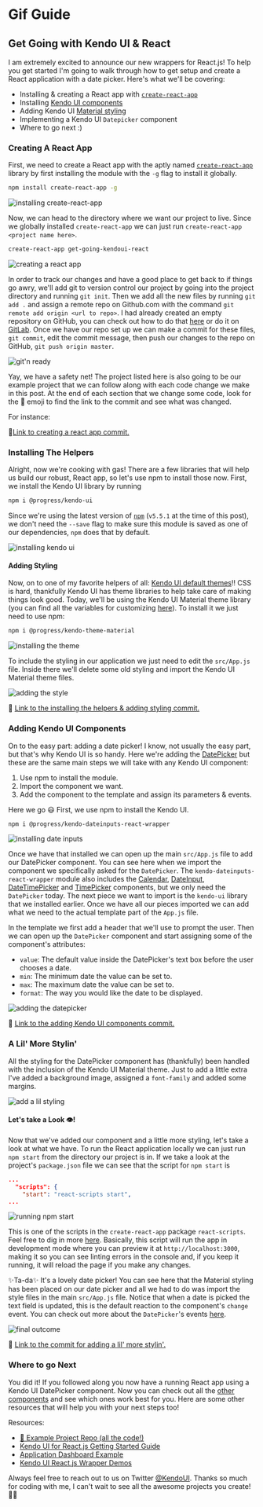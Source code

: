# Gif Guide
## Get Going with Kendo UI & React

I am extremely excited to announce our new wrappers for React.js! To help you get started I'm going to walk through how to get setup and create a React application with a date picker. Here's what we'll be covering:

- Installing & creating a React app with [`create-react-app`](https://github.com/facebookincubator/create-react-app)
- Installing [Kendo UI components](https://www.telerik.com/kendo-react-ui)
- Adding Kendo UI [Material styling](https://www.telerik.com/kendo-angular-ui/components/styling/theme-material/)
- Implementing a Kendo UI `Datepicker` component
- Where to go next :)

### Creating A React App

First, we need to create a React app with the aptly named [`create-react-app`](https://github.com/facebookincubator/create-react-app) library by first installing the module with the `-g` flag to install it globally.

```bash
npm install create-react-app -g
```
![installing create-react-app](images/create-react-app.gif)

Now, we can head to the directory where we want our project to live. Since we globally installed `create-react-app` we can just run `create-react-app <project name here>`.

```bash
create-react-app get-going-kendoui-react
```

![creating a react app](images/new-app.gif)

In order to track our changes and have a good place to get back to if things go awry, we'll add git to version control our project by going into the project directory and running `git init`. Then we add all the new files by running `git add .` and assign a remote repo on Github.com with the command `git remote add origin <url to repo>`. I had already created an empty repository on GitHub, you can check out how to do that [here](https://help.github.com/articles/create-a-repo/) or do it on [GitLab](https://docs.gitlab.com/ee/gitlab-basics/create-project.html). Once we have our repo set up we can make a commit for these files, `git commit`, edit the commit message, then push our changes to the repo on GitHub, `git push origin master`.

![git'n ready](images/git-init.gif)

Yay, we have a safety net! The project listed here is also going to be our example project that we can follow along with each code change we make in this post. At the end of each section that we change some code, look for the 🐙 emoji to find the link to the commit and see what was changed.

For instance:

🐙[Link to creating a react app commit.](https://github.com/tzmanics/gif-guide_get-going-kendoui-react/commit/fe66b99e9def08a7a8f0e5831767da55626b9e8e)

### Installing The Helpers

Alright, now we're cooking with gas! There are a few libraries that will help us build our robust, React app, so let's use npm to install those now. First, we install the Kendo UI library by running

```bash
npm i @progress/kendo-ui
```

Since we're using the latest version of [`npm`](https://www.npmjs.com/) (`v5.5.1` at the time of this post), we don't need the `--save` flag to make sure this module is saved as one of our dependencies, `npm` does that by default.

![installing kendo ui](images/npm-kendoui.gif)

#### Adding Styling

Now, on to one of my favorite helpers of all: [Kendo UI default themes](https://docs.telerik.com/kendo-ui/styles-and-layout/sass-themes)!! CSS is hard, thankfully Kendo UI has theme libraries to help take care of making things look good. Today, we'll be using the Kendo UI Material theme library (you can find all the variables for customizing [here](https://www.telerik.com/kendo-angular-ui/components/styling/theme-material/customization/)). To install it we just need to use npm:

```bash
npm i @progress/kendo-theme-material
```

![installing the theme](images/npm-theme.gif)

To include the styling in our application we just need to edit the `src/App.js` file. Inside there we'll delete some old styling and import the Kendo UI Material theme files.

![adding the style](images/add-styling.gif)

🐙 [Link to the installing the helpers & adding styling commit.](https://github.com/tzmanics/gif-guide_get-going-kendoui-react/commit/bbd8b6be082809a1491739389eaf94db89c838b8)


### Adding Kendo UI Components

On to the easy part: adding a date picker! I know, not usually the easy part, but that's why Kendo UI is so handy. Here we're adding the [DatePicker](https://demos.telerik.com/kendo-react-ui/wrappers/datepicker/index) but these are the same main steps we will take with any Kendo UI component:
1. Use npm to install the module.
2. Import the component we want.
3. Add the component to the template and assign its parameters & events.

Here we go 😃 First, we use npm to install the Kendo UI.

```bash
npm i @progress/kendo-dateinputs-react-wrapper
```

![installing date inputs](images/npm-dateinputs.gif)

Once we have that installed we can open up the main `src/App.js` file to add our DatePicker component. You can see here when we import the component we specifically asked for the `DatePicker`. The `kendo-dateinputs-react-wrapper` module also includes the [Calendar](https://docs.telerik.com/kendo-ui-wrappers-react/components/calendar), [DateInput](https://docs.telerik.com/kendo-ui-wrappers-react/components/dateinput), [DateTimePicker](https://docs.telerik.com/kendo-ui-wrappers-react/components/datetimepicker) and [TimePicker](https://docs.telerik.com/kendo-ui-wrappers-react/components/timepicker) components, but we only need the `DatePicker` today. The next piece we want to import is the `kendo-ui` library that we installed earlier. Once we have all our pieces imported we can add what we need to the actual template part of the `App.js` file. 

In the template we first add a header that we'll use to prompt the user. Then we can open up the `DatePicker` component and start assigning some of the component's attributes:
- `value`: The default value inside the DatePicker's text box before the user chooses a date.
- `min`: The minimum date the value can be set to.
- `max`: The maximum date the value can be set to.
- `format`: The way you would like the date to be displayed.


![adding the datepicker](images/add-datepicker.gif)

🐙 [Link to the adding Kendo UI components commit.](https://github.com/tzmanics/gif-guide_get-going-kendoui-react/commit/74dbfba0ffbff4d1ee7e16976cbcfcf001e4367c)

### A Lil' More Stylin'

All the styling for the DatePicker component has (thankfully) been handled with the inclusion of the Kendo UI Material theme. Just to add a little extra I've added a background image, assigned a `font-family` and added some margins. 

![add a lil styling](images/lil-stylin.gif)

#### Let's take a Look 👁!
Now that we've added our component and a little more styling, let's take a look at what we have. To run the React application locally we can just run `npm start` from the directory our project is in. If we take a look at the project's `package.json` file we can see that the script for `npm start` is 

```json
...
  "scripts": {
    "start": "react-scripts start",
...
 ```

![running npm start](images/npm-start.gif)

 This is one of the scripts in the `create-react-app` package `react-scripts`. Feel free to dig in more [here](https://github.com/facebookincubator/create-react-app/tree/master/packages/react-scripts). Basically, this script will run the app in development mode where you can preview it at `http://localhost:3000`, making it so you can see linting errors in the console and, if you keep it running, it will reload the page if you make any changes.


✨Ta-da✨ It's a lovely date picker! You can see here that the Material styling has been placed on our date picker and all we had to do was import the style files in the main `src/App.js` file. Notice that when a date is picked the text field is updated, this is the default reaction to the component's `change` event. You can check out more about the `DatePicker`'s events [here](https://docs.telerik.com/kendo-ui/api/javascript/ui/datepicker#events).

![final outcome](images/date-demo.gif)

🐙 [Link to the commit for adding a lil' more stylin'.](https://github.com/tzmanics/gif-guide_get-going-kendoui-react/commit/6b759ee0e757ff8bea49c22656a064781631a6aa)

### Where to go Next 
You did it! If you followed along you now have a running React app using a Kendo UI DatePicker component. Now you can check out all the [other components](https://docs.telerik.com/kendo-ui-wrappers-react/introduction) and see which ones work best for you. Here are some other resources that will help you with your next steps too!

Resources:
- [🐙 Example Project Repo (all the code!)](https://github.com/tzmanics/gif-guide_get-going-kendoui-react)
- [Kendo UI for React.js Getting Started Guide](https://www.telerik.com/kendo-react-ui/getting-started-react)
- [Application Dashboard Example](https://demos.telerik.com/kendo-react-ui/wrappers)
- [Kendo UI React.js Wrapper Demos](https://demos.telerik.com/kendo-react-ui/wrappers)

Always feel free to reach out to us on Twitter [@KendoUI](https://twitter.com/KendoUI). Thanks so much for coding with me, I can't wait to see all the awesome projects you create! 👋😃
